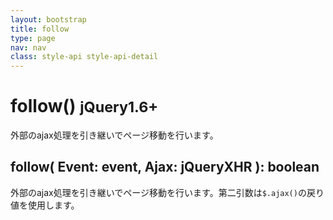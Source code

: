 ```yaml
---
layout: bootstrap
title: follow
type: page
nav: nav
class: style-api style-api-detail
---
```


# follow() <small><span class="label label-primary">jQuery1.6+</span></small>
外部のajax処理を引き継いでページ移動を行います。

## follow( Event: event, Ajax: jQueryXHR ): boolean
外部のajax処理を引き継いでページ移動を行います。第二引数は`$.ajax()`の戻り値を使用します。

